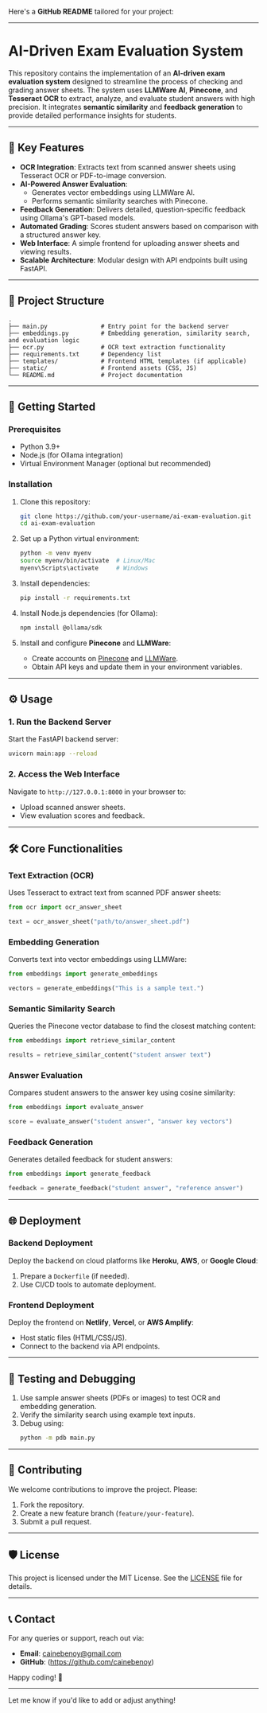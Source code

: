 Here's a **GitHub README** tailored for your project: 

---

# AI-Driven Exam Evaluation System

This repository contains the implementation of an **AI-driven exam evaluation system** designed to streamline the process of checking and grading answer sheets. The system uses **LLMWare AI**, **Pinecone**, and **Tesseract OCR** to extract, analyze, and evaluate student answers with high precision. It integrates **semantic similarity** and **feedback generation** to provide detailed performance insights for students.

---

## 🎯 **Key Features**

- **OCR Integration**: Extracts text from scanned answer sheets using Tesseract OCR or PDF-to-image conversion.
- **AI-Powered Answer Evaluation**: 
  - Generates vector embeddings using LLMWare AI.
  - Performs semantic similarity searches with Pinecone.
- **Feedback Generation**: Delivers detailed, question-specific feedback using Ollama's GPT-based models.
- **Automated Grading**: Scores student answers based on comparison with a structured answer key.
- **Web Interface**: A simple frontend for uploading answer sheets and viewing results.
- **Scalable Architecture**: Modular design with API endpoints built using FastAPI.

---

## 📁 **Project Structure**

```plaintext
.
├── main.py               # Entry point for the backend server
├── embeddings.py         # Embedding generation, similarity search, and evaluation logic
├── ocr.py                # OCR text extraction functionality
├── requirements.txt      # Dependency list
├── templates/            # Frontend HTML templates (if applicable)
├── static/               # Frontend assets (CSS, JS)
└── README.md             # Project documentation
```

---

## 🚀 **Getting Started**

### Prerequisites

- Python 3.9+
- Node.js (for Ollama integration)
- Virtual Environment Manager (optional but recommended)

### Installation

1. Clone this repository:
   ```bash
   git clone https://github.com/your-username/ai-exam-evaluation.git
   cd ai-exam-evaluation
   ```

2. Set up a Python virtual environment:
   ```bash
   python -m venv myenv
   source myenv/bin/activate  # Linux/Mac
   myenv\Scripts\activate     # Windows
   ```

3. Install dependencies:
   ```bash
   pip install -r requirements.txt
   ```

4. Install Node.js dependencies (for Ollama):
   ```bash
   npm install @ollama/sdk
   ```

5. Install and configure **Pinecone** and **LLMWare**:
   - Create accounts on [Pinecone](https://pinecone.io/) and [LLMWare](https://llmware.com).
   - Obtain API keys and update them in your environment variables.

---

## ⚙️ **Usage**

### 1. Run the Backend Server
Start the FastAPI backend server:
```bash
uvicorn main:app --reload
```

### 2. Access the Web Interface
Navigate to `http://127.0.0.1:8000` in your browser to:
- Upload scanned answer sheets.
- View evaluation scores and feedback.

---

## 🛠️ **Core Functionalities**

### Text Extraction (OCR)
Uses Tesseract to extract text from scanned PDF answer sheets:
```python
from ocr import ocr_answer_sheet

text = ocr_answer_sheet("path/to/answer_sheet.pdf")
```

### Embedding Generation
Converts text into vector embeddings using LLMWare:
```python
from embeddings import generate_embeddings

vectors = generate_embeddings("This is a sample text.")
```

### Semantic Similarity Search
Queries the Pinecone vector database to find the closest matching content:
```python
from embeddings import retrieve_similar_content

results = retrieve_similar_content("student answer text")
```

### Answer Evaluation
Compares student answers to the answer key using cosine similarity:
```python
from embeddings import evaluate_answer

score = evaluate_answer("student answer", "answer key vectors")
```

### Feedback Generation
Generates detailed feedback for student answers:
```python
from embeddings import generate_feedback

feedback = generate_feedback("student answer", "reference answer")
```

---

## 🌐 **Deployment**

### Backend Deployment
Deploy the backend on cloud platforms like **Heroku**, **AWS**, or **Google Cloud**:
1. Prepare a `Dockerfile` (if needed).
2. Use CI/CD tools to automate deployment.

### Frontend Deployment
Deploy the frontend on **Netlify**, **Vercel**, or **AWS Amplify**:
- Host static files (HTML/CSS/JS).
- Connect to the backend via API endpoints.

---

## 🧪 **Testing and Debugging**

1. Use sample answer sheets (PDFs or images) to test OCR and embedding generation.
2. Verify the similarity search using example text inputs.
3. Debug using:
   ```bash
   python -m pdb main.py
   ```

---

## 🤝 **Contributing**

We welcome contributions to improve the project. Please:
1. Fork the repository.
2. Create a new feature branch (`feature/your-feature`).
3. Submit a pull request.

---

## 🛡️ **License**

This project is licensed under the MIT License. See the [LICENSE](LICENSE) file for details.

---

## 📞 **Contact**

For any queries or support, reach out via:

- **Email**: cainebenoy@gmail.com
- **GitHub**: (https://github.com/cainebenoy)

Happy coding! 🚀

--- 

Let me know if you'd like to add or adjust anything!
